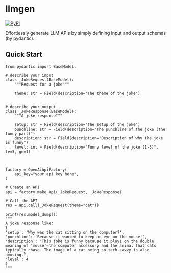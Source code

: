 # llmgen

[![PyPI](https://img.shields.io/pypi/v/llmgen?label=pypi%20package)](https://pypi.org/project/llmgen/)

Effortlessly generate LLM APIs by simply defining input and output schemas (by pydantic).


## Quick Start

```
from pydantic import BaseModel, 

# describe your input
class _JokeRequest(BaseModel):
    """Request for a joke"""

    theme: str = Field(description="The theme of the joke")


# describe your output
class _JokeResponse(BaseModel):
    """A joke response"""

    setup: str = Field(description="The setup of the joke")
    punchline: str = Field(description="The punchline of the joke (the funny part)")
    description: str = Field(description="Description of why the joke is funny")
    level: int = Field(description="Funny level of the joke (1-5)", le=5, ge=1)



factory = OpenAiApiFactory(
    api_key="your api key here",
)

# Create an API
api = factory.make_api(_JokeRequest, _JokeResponse)

# Call the API
res = api.call(_JokeRequest(theme="cat"))

print(res.model_dump())
"""
A joke response like:
{
'setup': 'Why was the cat sitting on the computer?', 
'punchline': 'Because it wanted to keep an eye on the mouse!', 
'description': "This joke is funny because it plays on the double meaning of 'mouse'—the computer accessory and the animal that cats typically chase. The image of a cat being so tech-savvy is also amusing.", 
'level': 4
}
"""

```

